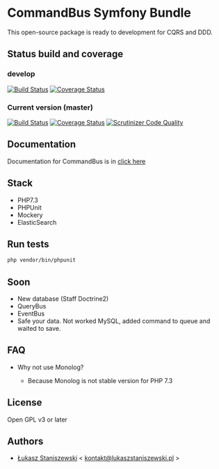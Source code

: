 # CommandBus Symfony Bundle

This open-source package is ready to development for CQRS and DDD. 

## Status build and coverage

### develop

[![Build Status](https://travis-ci.org/ferdyrurka/command-bus-symfony-bundle.svg?branch=develop)](https://travis-ci.org/ferdyrurka/command-bus-symfony-bundle)
[![Coverage Status](https://coveralls.io/repos/github/ferdyrurka/command-bus-symfony-bundle/badge.svg?branch=develop)](https://coveralls.io/github/ferdyrurka/command-bus-symfony-bundle?branch=develop)

### Current version (master)

[![Build Status](https://travis-ci.org/ferdyrurka/command-bus-symfony-bundle.svg?branch=master)](https://travis-ci.org/ferdyrurka/command-bus-symfony-bundle)
[![Coverage Status](https://coveralls.io/repos/github/ferdyrurka/command-bus-symfony-bundle/badge.svg?branch=master)](https://coveralls.io/github/ferdyrurka/command-bus-symfony-bundle?branch=master)
[![Scrutinizer Code Quality](https://scrutinizer-ci.com/g/ferdyrurka/command-bus-symfony-bundle/badges/quality-score.png?b=master)](https://scrutinizer-ci.com/g/ferdyrurka/command-bus-symfony-bundle/?branch=master)

## Documentation

Documentation for CommandBus is in [click here](Resources/docs/index.md) 

## Stack

* PHP7.3
* PHPUnit
* Mockery
* ElasticSearch

## Run tests

```sh
php vendor/bin/phpunit
```

## Soon

* New database (Staff Doctrine2)
* QueryBus
* EventBus
* Safe your data. Not worked MySQL, added command to queue and waited to save.

## FAQ

* Why not use Monolog?

    * Because Monolog is not stable version for PHP 7.3 

## License 

Open GPL v3 or later

## Authors

* [Łukasz Staniszewski](http://lukaszstaniszewski.pl) < kontakt@lukaszstaniszewski.pl >
